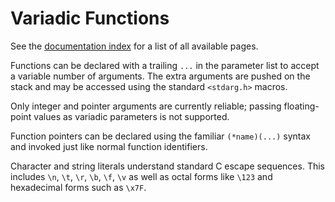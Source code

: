 # Variadic Functions

See the [documentation index](index.md) for a list of all available pages.

Functions can be declared with a trailing `...` in the parameter list to
accept a variable number of arguments. The extra arguments are pushed on
the stack and may be accessed using the standard `<stdarg.h>` macros.

Only integer and pointer arguments are currently reliable; passing
floating-point values as variadic parameters is not supported.

Function pointers can be declared using the familiar `(*name)(...)` syntax
and invoked just like normal function identifiers.

Character and string literals understand standard C escape sequences. This
includes `\n`, `\t`, `\r`, `\b`, `\f`, `\v` as well as octal forms like
`\123` and hexadecimal forms such as `\x7F`.
